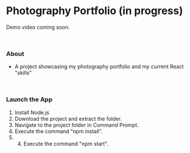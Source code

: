 # Photography Portfolio (in progress)

Demo video coming soon.

<br>

### About

- A project showcasing my photography portfolio and my current React "skills"

<br>

### Launch the App

1) Install Node.js
2) Download the project and extract the folder.
3) Navigate to the project folder in Command Prompt.
4) Execute the command "npm install".
5) 4) Execute the command "npm start".
